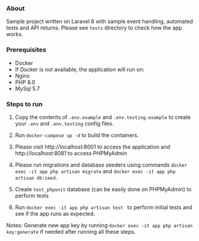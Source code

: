 ### About
Sample project written on Laravel 8 with sample event handling, automated tests and API returns. Please see `tests` directory to check how the app works.

### Prerequisites
* Docker
* If Docker is not available, the application will run on:
 * Nginx
 * PHP 8.0
 * MySql 5.7

### Steps to run

1. Copy the contents of `.env.example` and `.env.testing.example` to create your `.env` and `.env.testing` config files.

2. Run `docker-compose up -d` to build the containers.

3. Please visit http://localhost:8001 to access the application and http://localhost:8081 to access PHPMyAdmin

4. Please run migrations and database seeders using commands `docker exec -it app php artisan migrate` and `docker exec -it app php artisan db:seed`.

5. Create `test_phpunit` database (can be easily done on PHPMyAdmin) to perform tests

6. Run `docker exec -it app php artisan test
` to perform initial tests and see if the app runs as expected.

Notes: Generate new app key by running `docker exec -it app php artisan key:generate` if needed after running all these steps.
